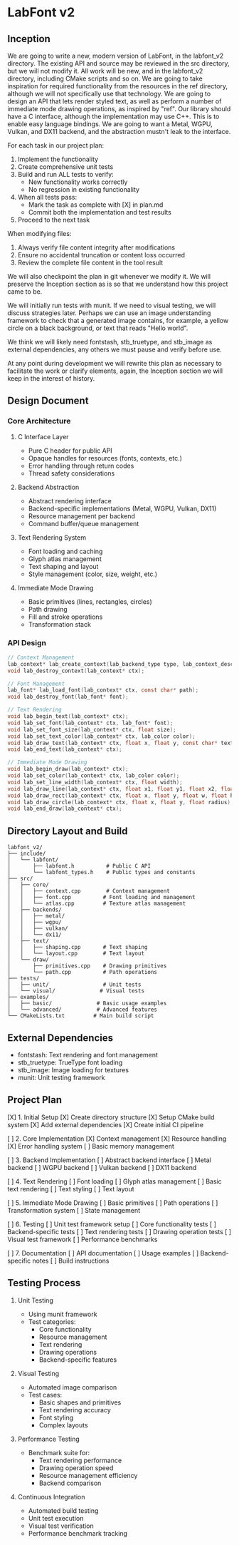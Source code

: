 # LabFont v2

## Inception
We are going to write a new, modern version of LabFont, in the labfont_v2 directory. The existing API and source may be reviewed in the src directory, but we will not modify it. All work will be new, and in the labfont_v2 directory, including CMake scripts and so on. 
We are going to take inspiration for required functionality from the resources in the ref directory, although we will not specifically use that technology.
We are going to design an API that lets render styled text, as well as perform a number of immediate mode drawing operations, as inspired by "ref".
Our library should have a C interface, although the implementation may use C++. This is to enable easy language bindings.
We are going to want a Metal, WGPU, Vulkan, and DX11 backend, and the abstraction mustn't leak to the interface.

For each task in our project plan:
1. Implement the functionality
2. Create comprehensive unit tests
3. Build and run ALL tests to verify:
   - New functionality works correctly
   - No regression in existing functionality
4. When all tests pass:
   - Mark the task as complete with [X] in plan.md
   - Commit both the implementation and test results
5. Proceed to the next task

When modifying files:
1. Always verify file content integrity after modifications
2. Ensure no accidental truncation or content loss occurred
3. Review the complete file content in the tool result

We will also checkpoint the plan in git whenever we modify it. We will preserve the Inception section as is so that we understand how this project came to be.

We will initially run tests with munit. If we need to visual testing, we will discuss strategies later. Perhaps we can use an image understanding framework to check that a generated image contains, for example, a yellow circle on a black background, or text that reads "Hello world".

We think we will likely need fontstash, stb_truetype, and stb_image as external dependencies, any others we must pause and verify before use.

At any point during development we will rewrite this plan as necessary to facilitate the work or clarify elements, again, the Inception section we will keep in the interest of history.

## Design Document

### Core Architecture
1. C Interface Layer
   - Pure C header for public API
   - Opaque handles for resources (fonts, contexts, etc.)
   - Error handling through return codes
   - Thread safety considerations

2. Backend Abstraction
   - Abstract rendering interface
   - Backend-specific implementations (Metal, WGPU, Vulkan, DX11)
   - Resource management per backend
   - Command buffer/queue management

3. Text Rendering System
   - Font loading and caching
   - Glyph atlas management
   - Text shaping and layout
   - Style management (color, size, weight, etc.)

4. Immediate Mode Drawing
   - Basic primitives (lines, rectangles, circles)
   - Path drawing
   - Fill and stroke operations
   - Transformation stack

### API Design
```c
// Context Management
lab_context* lab_create_context(lab_backend_type type, lab_context_desc* desc);
void lab_destroy_context(lab_context* ctx);

// Font Management
lab_font* lab_load_font(lab_context* ctx, const char* path);
void lab_destroy_font(lab_font* font);

// Text Rendering
void lab_begin_text(lab_context* ctx);
void lab_set_font(lab_context* ctx, lab_font* font);
void lab_set_font_size(lab_context* ctx, float size);
void lab_set_text_color(lab_context* ctx, lab_color color);
void lab_draw_text(lab_context* ctx, float x, float y, const char* text);
void lab_end_text(lab_context* ctx);

// Immediate Mode Drawing
void lab_begin_draw(lab_context* ctx);
void lab_set_color(lab_context* ctx, lab_color color);
void lab_set_line_width(lab_context* ctx, float width);
void lab_draw_line(lab_context* ctx, float x1, float y1, float x2, float y2);
void lab_draw_rect(lab_context* ctx, float x, float y, float w, float h);
void lab_draw_circle(lab_context* ctx, float x, float y, float radius);
void lab_end_draw(lab_context* ctx);
```

## Directory Layout and Build

```
labfont_v2/
├── include/
│   └── labfont/
│       ├── labfont.h          # Public C API
│       └── labfont_types.h    # Public types and constants
├── src/
│   ├── core/
│   │   ├── context.cpp        # Context management
│   │   ├── font.cpp          # Font loading and management
│   │   └── atlas.cpp         # Texture atlas management
│   ├── backends/
│   │   ├── metal/
│   │   ├── wgpu/
│   │   ├── vulkan/
│   │   └── dx11/
│   ├── text/
│   │   ├── shaping.cpp       # Text shaping
│   │   └── layout.cpp        # Text layout
│   └── draw/
│       ├── primitives.cpp    # Drawing primitives
│       └── path.cpp          # Path operations
├── tests/
│   ├── unit/                 # Unit tests
│   └── visual/              # Visual tests
├── examples/
│   ├── basic/              # Basic usage examples
│   └── advanced/           # Advanced features
└── CMakeLists.txt         # Main build script
```

## External Dependencies
- fontstash: Text rendering and font management
- stb_truetype: TrueType font loading
- stb_image: Image loading for textures
- munit: Unit testing framework

## Project Plan

[X] 1. Initial Setup
    [X] Create directory structure
    [X] Setup CMake build system
    [X] Add external dependencies
    [X] Create initial CI pipeline

[ ] 2. Core Implementation
    [X] Context management
    [X] Resource handling
    [X] Error handling system
    [ ] Basic memory management

[ ] 3. Backend Implementation
    [ ] Abstract backend interface
    [ ] Metal backend
    [ ] WGPU backend
    [ ] Vulkan backend
    [ ] DX11 backend

[ ] 4. Text Rendering
    [ ] Font loading
    [ ] Glyph atlas management
    [ ] Basic text rendering
    [ ] Text styling
    [ ] Text layout

[ ] 5. Immediate Mode Drawing
    [ ] Basic primitives
    [ ] Path operations
    [ ] Transformation system
    [ ] State management

[ ] 6. Testing
    [ ] Unit test framework setup
    [ ] Core functionality tests
    [ ] Backend-specific tests
    [ ] Text rendering tests
    [ ] Drawing operation tests
    [ ] Visual test framework
    [ ] Performance benchmarks

[ ] 7. Documentation
    [ ] API documentation
    [ ] Usage examples
    [ ] Backend-specific notes
    [ ] Build instructions

## Testing Process

1. Unit Testing
   - Using munit framework
   - Test categories:
     * Core functionality
     * Resource management
     * Text rendering
     * Drawing operations
     * Backend-specific features

2. Visual Testing
   - Automated image comparison
   - Test cases:
     * Basic shapes and primitives
     * Text rendering accuracy
     * Font styling
     * Complex layouts

3. Performance Testing
   - Benchmark suite for:
     * Text rendering performance
     * Drawing operation speed
     * Resource management efficiency
     * Backend comparison

4. Continuous Integration
   - Automated build testing
   - Unit test execution
   - Visual test verification
   - Performance benchmark tracking
